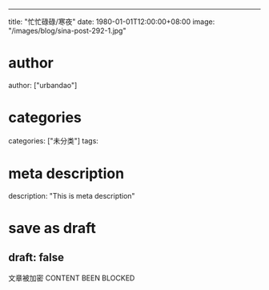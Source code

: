 
---
title: "忙忙碌碌/寒夜"
date: 1980-01-01T12:00:00+08:00
image: "/images/blog/sina-post-292-1.jpg"
# author
author: ["urbandao"]
# categories
categories: ["未分类"]
tags: 
# meta description
description: "This is meta description"
# save as draft
draft: false
---

文章被加密 CONTENT BEEN BLOCKED
